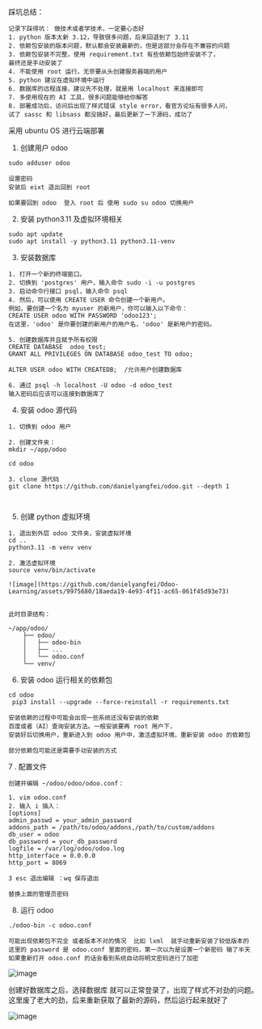  踩坑总结：

```plain
记录下踩得坑： 做技术或者学技术，一定要心态好
1. python 版本太新 3.12，导致很多问题，后来回退到了 3.11
2. 依赖包安装的版本问题，默认都会安装最新的，但是这部分会存在不兼容的问题
3. 依赖包安装不完整，使用 requirement.txt 有些依赖包始终安装不了，
最终还是手动安装了
4. 不能使用 root 运行，无奈要从头创建服务器端的用户
5. python 建议在虚拟环境中运行
6. 数据库的远程连接，建议先不处理，就是用 localhost 来连接即可
7. 多使用现在的 AI 工具，很多问题能够给你解答
8. 部署成功后，访问后出现了样式错误 style error，看官方论坛有很多人问，
试了 sassc 和 libsass 都没搞好，最后更新了一下源码，成功了
```


采用 ubuntu OS 进行云端部署

1. 创建用户 odoo
```plain
sudo adduser odoo

设置密码
安装后 eixt 退出回到 root

如果要回到 odoo  登入 root 后 使用 sudo su odoo 切换用户
```
 
2. 安装 python3.11 及虚拟环境相关
```plain
sudo apt update
sudo apt install -y python3.11 python3.11-venv
```

3. 安装数据库
```plain
1. 打开一个新的终端窗口。
2. 切换到 'postgres' 用户，输入命令 sudo -i -u postgres
3. 启动命令行接口 psql，输入命令 psql
4. 然后，可以使用 CREATE USER 命令创建一个新用户。
例如，要创建一个名为 myuser 的新用户，你可以输入以下命令：
CREATE USER odoo WITH PASSWORD 'odoo123';
在这里，'odoo' 是你要创建的新用户的用户名，'odoo' 是新用户的密码。
 
5. 创建数据库并且赋予所有权限
CREATE DATABASE  odoo_test;
GRANT ALL PRIVILEGES ON DATABASE odoo_test TO odoo;

ALTER USER odoo WITH CREATEDB;  /允许用户创建数据库

6. 通过 psql -h localhost -U odoo -d odoo_test 
输入密码后应该可以连接到数据库了
```

4. 安装 odoo 源代码
```plain
1. 切换到 odoo 用户

2. 创建文件夹：
mkdir ~/app/odoo

cd odoo

3. clone 源代码
git clone https://github.com/danielyangfei/odoo.git --depth 1



```


5. 创建 python 虚拟环境
```plain
1. 退出到外层 odoo 文件夹，安装虚拟环境
cd ..  
python3.11 -m venv venv

2. 激活虚拟环境
source venv/bin/activate
```
```plain
![image](https://github.com/danielyangfei/Odoo-Learning/assets/9975680/18aeda19-4e93-4f11-ac65-061f45d93e73)


此时目录结构：

~/app/odoo/
    ├── odoo/
    │   ├── odoo-bin
    │   ├── ...
    │   └── odoo.conf
    └── venv/
```

6. 安装 odoo 运行相关的依赖包
```plain
cd odoo
 pip3 install --upgrade --force-reinstall -r requirements.txt

安装依赖的过程中可能会出现一些系统还没有安装的依赖  
百度或者（AI）查询安装方法。一般安装要再 root 用户下，
安装好后切换用户，重新进入到 odoo 用户中，激活虚拟环境，重新安装 odoo 的依赖包

部分依赖包可能还是需要手动安装的方式
```

7 . 配置文件

```plain
创建并编辑 ~/odoo/odoo/odoo.conf：

1. vim odoo.conf
2. 输入 i 插入：
[options]
admin_passwd = your_admin_password
addons_path = /path/to/odoo/addons,/path/to/custom/addons
db_user = odoo
db_password = your_db_password
logfile = /var/log/odoo/odoo.log
http_interface = 0.0.0.0
http_port = 8069

3 esc 退出编辑 ：wq 保存退出

替换上面的管理员密码
```

8. 运行 odoo
```plain
./odoo-bin -c odoo.conf

可能出现依赖包不完全 或者版本不对的情况  比如 lxml  就手动重新安装了较低版本的
这里的 password 是 odoo.conf 里面的密码，第一次以为是设置一个新密码 输了半天
如果重新打开 odoo.conf 的话会看到系统自动将明文密码进行了加密
```
![image](https://github.com/danielyangfei/Odoo-Learning/assets/9975680/6af4445c-925b-49a5-83e3-5b4eb6d8f8dd)



创建好数据库之后，选择数据库 就可以正常登录了，出现了样式不对劲的问题。 这里废了老大的劲，后来重新获取了最新的源码，然后运行起来就好了

![image](https://github.com/danielyangfei/Odoo-Learning/assets/9975680/17ed45e5-cc10-43b8-8395-b1c609b3b101)


